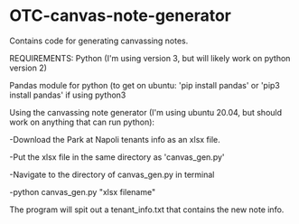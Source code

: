 # OTC-canvas-note-generator
Contains code for generating canvassing notes.

REQUIREMENTS:
Python (I'm using version 3, but will likely work on python version 2)

Pandas module for python (to get on ubuntu: 'pip install pandas' or 'pip3 install pandas' if using python3

Using the canvassing note generator (I'm using ubuntu 20.04, but should work on anything that can run python):

-Download the Park at Napoli tenants info as an xlsx file.

-Put the xlsx file in the same directory as 'canvas_gen.py'

-Navigate to the directory of canvas_gen.py in terminal

-python canvas_gen.py "xlsx filename"
  
The program will spit out a tenant_info.txt that contains the new note info.
